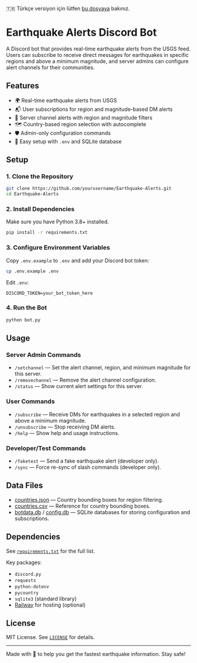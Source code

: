 🇹🇷 Türkçe versiyon için lütfen [bu dosyaya](Türkçe.md) bakınız.

# Earthquake Alerts Discord Bot

A Discord bot that provides real-time earthquake alerts from the USGS feed. Users can subscribe to receive direct messages for earthquakes in specific regions and above a minimum magnitude, and server admins can configure alert channels for their communities.

## Features

- 🌍 Real-time earthquake alerts from USGS
- 📬 User subscriptions for region and magnitude-based DM alerts
- 🔔 Server channel alerts with region and magnitude filters
- 🗺️ Country-based region selection with autocomplete
- 🛡️ Admin-only configuration commands
- 📝 Easy setup with `.env` and SQLite database

## Setup

### 1. Clone the Repository

```sh
git clone https://github.com/yourusername/Earthquake-Alerts.git
cd Earthquake-Alerts
```

### 2. Install Dependencies

Make sure you have Python 3.8+ installed.

```sh
pip install -r requirements.txt
```

### 3. Configure Environment Variables

Copy `.env.example` to `.env` and add your Discord bot token:

```sh
cp .env.example .env
```

Edit `.env`:

```env
DISCORD_TOKEN=your_bot_token_here
```

### 4. Run the Bot

```sh
python bot.py
```

## Usage

### Server Admin Commands

- `/setchannel` — Set the alert channel, region, and minimum magnitude for this server.
- `/removechannel` — Remove the alert channel configuration.
- `/status` — Show current alert settings for this server.

### User Commands

- `/subscribe` — Receive DMs for earthquakes in a selected region and above a minimum magnitude.
- `/unsubscribe` — Stop receiving DM alerts.
- `/help` — Show help and usage instructions.

### Developer/Test Commands

- `/faketest` — Send a fake earthquake alert (developer only).
- `/sync` — Force re-sync of slash commands (developer only).

## Data Files

- [countries.json](countries.json) — Country bounding boxes for region filtering.
- [countries.csv](countries.csv) — Reference for country bounding boxes.
- [botdata.db](botdata.db) / [config.db](config.db) — SQLite databases for storing configuration and subscriptions.

## Dependencies

See [`requirements.txt`](requirements.txt) for the full list.

Key packages:

- `discord.py`
- `requests`
- `python-dotenv`
- `pycountry`
- `sqlite3` (standard library)
- [Railway](https://railway.app/) for hosting (optional)

## License

MIT License. See [`LICENSE`](LICENSE) for details.

---

Made with 💙 to help you get the fastest earthquake information. Stay safe!
